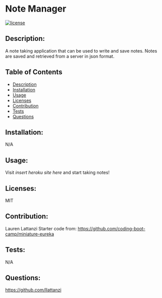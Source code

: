 # Note Manager
  [![license](https://img.shields.io/badge/license-MIT-blue)](https://opensource.org/licenses/MIT) 

  ## Description:
  A note taking application that can be used to write and save notes. Notes are saved and retrieved from a server in json format.

  ## Table of Contents
  - [Description](#description)
  - [Installation](#installation)
  - [Usage](#usage)
  - [Licenses](#licenses)
  - [Contribution](#contribution)
  - [Tests](#tests)
  - [Questions](#questions)

  ## Installation:
  N/A

  ## Usage:
  Visit *insert heroku site here* and start taking notes!

  ## Licenses:
  MIT<br/>

  ## Contribution:
  Lauren Lattanzi
  Starter code from: https://github.com/coding-boot-camp/miniature-eureka

  ## Tests:
  N/A

  ## Questions:
  https://github.com/llattanzi

